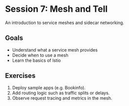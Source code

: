 # Session 7: Mesh and Tell

An introduction to service meshes and sidecar networking.

## Goals
* Understand what a service mesh provides
* Decide when to use a mesh
* Learn the basics of Istio

## Exercises
1. Deploy sample apps (e.g. Bookinfo).
2. Add routing logic such as traffic splits or delays.
3. Observe request tracing and metrics in the mesh.
